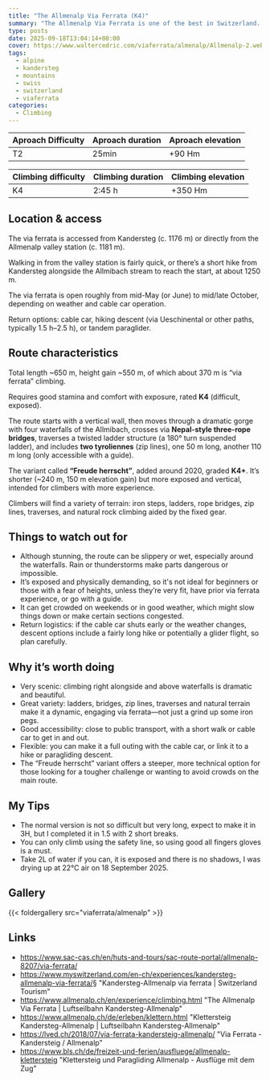 ```yaml
---
title: "The Allmenalp Via Ferrata (K4)"
summary: "The Allmenalp Via Ferrata is one of the best in Switzerland. Climb iron pegs, cable bridges and traverse above the spectacular Allmenalp waterfall."
type: posts
date: 2025-09-18T13:04:14+00:00
cover: https://www.waltercedric.com/viaferrata/almenalp/Allmenalp-2.webp
tags:
  - alpine
  - kandersteg
  - mountains
  - swiss
  - switzerland
  - viaferrata
categories:
  - Climbing
---
```


|Aproach Difficulty|Aproach duration|Aproach elevation|
|:----|:----|:----|
| T2 | 25min | +90 Hm |

|Climbing difficulty|Climbing duration|Climbing elevation|
|:----|:----|:----|
| K4 | 2:45 h| +350 Hm |

## Location & access

The via ferrata is accessed from Kandersteg (c. 1176 m) or directly from the Allmenalp valley station (c. 1181 m).

Walking in from the valley station is fairly quick, or there’s a short hike from Kandersteg alongside the Allmibach stream to reach the start, at about 1250 m.

The via ferrata is open roughly from mid-May (or June) to mid/late October, depending on weather and cable car operation.

Return options: cable car, hiking descent (via Ueschinental or other paths, typically 1.5 h–2.5 h), or tandem paraglider.

## Route characteristics

Total length \~650 m, height gain \~550 m, of which about 370 m is “via ferrata” climbing.

Requires good stamina and comfort with exposure, rated **K4** (difficult, exposed).

The route starts with a vertical wall, then moves through a dramatic gorge with four waterfalls of the Allmibach, crosses via **Nepal-style three-rope bridges**, traverses a twisted ladder structure (a 180° turn suspended ladder), and includes **two tyroliennes** (zip lines), one 50 m long, another 110 m long (only accessible with a guide).

The variant called **“Freude herrscht”**, added around 2020, graded **K4+**. It’s shorter (\~240 m, 150 m elevation gain) but more exposed and vertical, intended for climbers with more experience.

Climbers will find a variety of terrain: iron steps, ladders, rope bridges, zip lines, traverses, and natural rock climbing aided by the fixed gear.

## Things to watch out for

* Although stunning, the route can be slippery or wet, especially around the waterfalls. Rain or thunderstorms make parts dangerous or impossible. 
* It’s exposed and physically demanding, so it's not ideal for beginners or those with a fear of heights, unless they’re very fit, have prior via ferrata experience, or go with a guide.
* It can get crowded on weekends or in good weather, which might slow things down or make certain sections congested. 
* Return logistics: if the cable car shuts early or the weather changes, descent options include a fairly long hike or potentially a glider flight, so plan carefully.

## Why it’s worth doing

* Very scenic: climbing right alongside and above waterfalls is dramatic and beautiful. 
* Great variety: ladders, bridges, zip lines, traverses and natural terrain make it a dynamic, engaging via ferrata—not just a grind up some iron pegs. 
* Good accessibility: close to public transport, with a short walk or cable car to get in and out. 
* Flexible: you can make it a full outing with the cable car, or link it to a hike or paragliding descent. 
* The “Freude herrscht” variant offers a steeper, more technical option for those looking for a tougher challenge or wanting to avoid crowds on the main route.

## My Tips

* The normal version is not so difficult but very long, expect to make it in 3H, but I completed it in 1.5 with 2 short breaks.
* You can only climb using the safety line, so using good all fingers gloves is a must.
* Take 2L of water if you can, it is exposed and there is no shadows, I was drying up at 22°C air on 18 September 2025.

## Gallery

{{< foldergallery src="viaferrata/almenalp" >}}

## Links

* https://www.sac-cas.ch/en/huts-and-tours/sac-route-portal/allmenalp-8207/via-ferrata/
* https://www.myswitzerland.com/en-ch/experiences/kandersteg-allmenalp-via-ferrata/§ "Kandersteg-Allmenalp via ferrata | Switzerland Tourism"
* https://www.allmenalp.ch/en/experience/climbing.html "The Allmenalp Via Ferrata | Luftseilbahn Kandersteg-Allmenalp"
* https://www.allmenalp.ch/de/erleben/klettern.html "Klettersteig Kandersteg-Allmenalp | Luftseilbahn Kandersteg-Allmenalp"
* https://lved.ch/2018/07/via-ferrata-kandersteig-allmenalp/ "Via Ferrata - Kandersteig / Allmenalp"
* https://www.bls.ch/de/freizeit-und-ferien/ausfluege/allmenalp-klettersteig "Klettersteig und Paragliding Allmenalp - Ausflüge mit dem Zug"